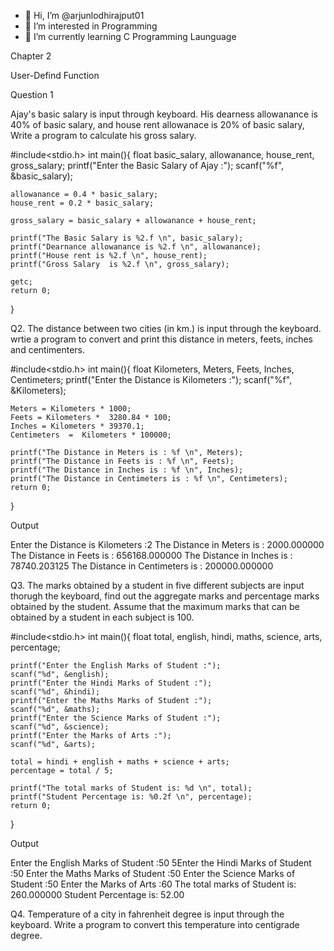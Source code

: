 - 👋 Hi, I’m @arjunlodhirajput01
- 👀 I’m interested in Programming 
- 🌱 I’m currently learning C Programming Launguage 

<!---
arjunlodhirajput01/arjunlodhirajput01 is a ✨ special ✨ repository because its `README.md` (this file) appears on your GitHub profile.
You can click the Preview link to take a look at your changes.
--->


Chapter 2 

User-Defind Function

Question 1 

Ajay's basic salary is input through keyboard. His dearness allowanance is 40% of basic salary, 
and house rent allowanace is 20% of basic salary, Write a program to 
calculate his gross salary.

#include<stdio.h>
int main(){
    float basic_salary, allowanance, house_rent, gross_salary;
    printf("Enter the Basic Salary of Ajay :");
    scanf("%f", &basic_salary);
    
    allowanance = 0.4 * basic_salary;
    house_rent = 0.2 * basic_salary;
    
    gross_salary = basic_salary + allowanance + house_rent; 
    
    printf("The Basic Salary is %2.f \n", basic_salary);
    printf("Dearnance allowanance is %2.f \n", allowanance);
    printf("House rent is %2.f \n", house_rent);
    printf("Gross Salary  is %2.f \n", gross_salary);
    
    getc;
    return 0;
}

Q2. The distance between two cities (in km.) is input through the keyboard.
wrtie a program to convert and print this distance in meters, feets, inches and centimenters.

#include<stdio.h>
int main(){
    float Kilometers, Meters, Feets, Inches, Centimeters;
    printf("Enter the Distance is Kilometers :");
    scanf("%f", &Kilometers);
    
    Meters = Kilometers * 1000;
    Feets = Kilometers *  3280.84 * 100;
    Inches = Kilometers * 39370.1;
    Centimeters  =  Kilometers * 100000;
    
    printf("The Distance in Meters is : %f \n", Meters);
    printf("The Distance in Feets is : %f \n", Feets);
    printf("The Distance in Inches is : %f \n", Inches);
    printf("The Distance in Centimeters is : %f \n", Centimeters);
    return 0;
}

Output 

Enter the Distance is Kilometers :2
The Distance in Meters is : 2000.000000 
The Distance in Feets is : 656168.000000 
The Distance in Inches is : 78740.203125 
The Distance in Centimeters is : 200000.000000 

Q3. The marks obtained by a student in five different subjects are input thorugh the keyboard, find out the aggregate marks and percentage marks obtained by the student. Assume that the maximum marks that can be obtained by a student in each subject is 100.

#include<stdio.h>
int main(){
    float total, english, hindi, maths, science, arts, percentage;
    
    printf("Enter the English Marks of Student :");
    scanf("%d", &english);
    printf("Enter the Hindi Marks of Student :");
    scanf("%d", &hindi);
    printf("Enter the Maths Marks of Student :");
    scanf("%d", &maths);
    printf("Enter the Science Marks of Student :");
    scanf("%d", &science);
    printf("Enter the Marks of Arts :");
    scanf("%d", &arts);
    
    total = hindi + english + maths + science + arts;
    percentage = total / 5;
    
    printf("The total marks of Student is: %d \n", total);
    printf("Student Percentage is: %0.2f \n", percentage);
    return 0;
}

Output

Enter the English Marks of Student :50
5Enter the Hindi Marks of Student :50
Enter the Maths Marks of Student :50
Enter the Science Marks of Student :50
Enter the Marks of Arts :60
The total marks of Student is: 260.000000 
Student Percentage is: 52.00 

Q4. Temperature of a city in fahrenheit degree is input through the keyboard. Write a program to convert this temperature into centigrade degree.


 

